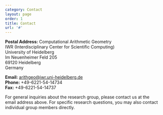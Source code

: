 ```yaml
---
category: Contact
layout: page
order: 1
title: Contact
url: '#'
---
```


**Postal Address:**
Computational Arithmetic Geometry  
IWR (Interdisciplinary Center for Scientific Computing)  
University of Heidelberg  
Im Neuenheimer Feld 205  
69120 Heidelberg  
Germany

**Email:** arithgeo@iwr.uni-heidelberg.de  
**Phone:** +49-6221-54-14734  
**Fax:** +49-6221-54-14737

For general inquiries about the research group, please contact us at the email address above. For specific research questions, you may also contact individual group members directly.